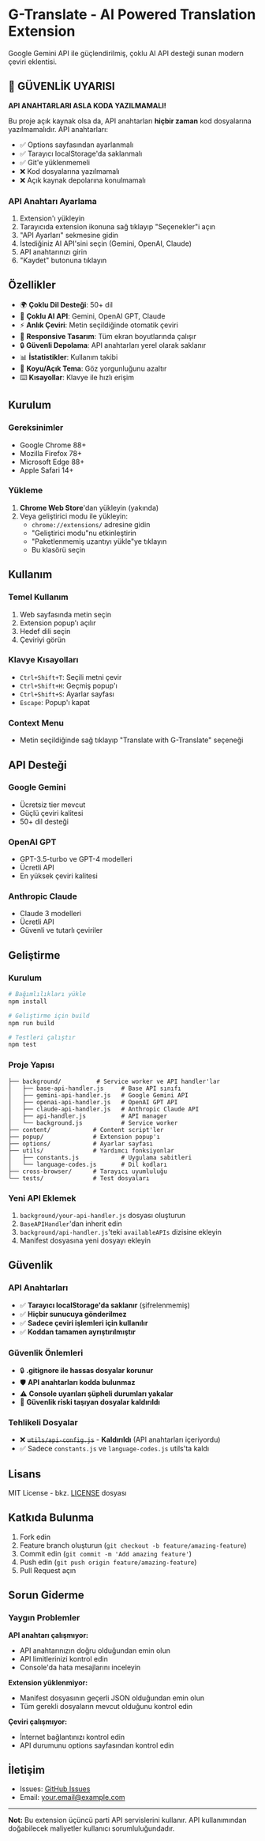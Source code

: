 # G-Translate - AI Powered Translation Extension

Google Gemini API ile güçlendirilmiş, çoklu AI API desteği sunan modern çeviri eklentisi.

## 🚨 GÜVENLİK UYARISI

**API ANAHTARLARI ASLA KODA YAZILMAMALI!**

Bu proje açık kaynak olsa da, API anahtarları **hiçbir zaman** kod dosyalarına yazılmamalıdır. API anahtarları:

- ✅ Options sayfasından ayarlanmalı
- ✅ Tarayıcı localStorage'da saklanmalı
- ✅ Git'e yüklenmemeli
- ❌ Kod dosyalarına yazılmamalı
- ❌ Açık kaynak depolarına konulmamalı

### API Anahtarı Ayarlama

1. Extension'ı yükleyin
2. Tarayıcıda extension ikonuna sağ tıklayıp "Seçenekler"i açın
3. "API Ayarları" sekmesine gidin
4. İstediğiniz AI API'sini seçin (Gemini, OpenAI, Claude)
5. API anahtarınızı girin
6. "Kaydet" butonuna tıklayın

## Özellikler

- 🌍 **Çoklu Dil Desteği**: 50+ dil
- 🤖 **Çoklu AI API**: Gemini, OpenAI GPT, Claude
- ⚡ **Anlık Çeviri**: Metin seçildiğinde otomatik çeviri
- 📱 **Responsive Tasarım**: Tüm ekran boyutlarında çalışır
- 🔒 **Güvenli Depolama**: API anahtarları yerel olarak saklanır
- 📊 **İstatistikler**: Kullanım takibi
- 🎨 **Koyu/Açık Tema**: Göz yorgunluğunu azaltır
- ⌨️ **Kısayollar**: Klavye ile hızlı erişim

## Kurulum

### Gereksinimler

- Google Chrome 88+
- Mozilla Firefox 78+
- Microsoft Edge 88+
- Apple Safari 14+

### Yükleme

1. **Chrome Web Store**'dan yükleyin (yakında)
2. Veya geliştirici modu ile yükleyin:
   - `chrome://extensions/` adresine gidin
   - "Geliştirici modu"nu etkinleştirin
   - "Paketlenmemiş uzantıyı yükle"ye tıklayın
   - Bu klasörü seçin

## Kullanım

### Temel Kullanım

1. Web sayfasında metin seçin
2. Extension popup'ı açılır
3. Hedef dili seçin
4. Çeviriyi görün

### Klavye Kısayolları

- `Ctrl+Shift+T`: Seçili metni çevir
- `Ctrl+Shift+H`: Geçmiş popup'ı
- `Ctrl+Shift+S`: Ayarlar sayfası
- `Escape`: Popup'ı kapat

### Context Menu

- Metin seçildiğinde sağ tıklayıp "Translate with G-Translate" seçeneği

## API Desteği

### Google Gemini

- Ücretsiz tier mevcut
- Güçlü çeviri kalitesi
- 50+ dil desteği

### OpenAI GPT

- GPT-3.5-turbo ve GPT-4 modelleri
- Ücretli API
- En yüksek çeviri kalitesi

### Anthropic Claude

- Claude 3 modelleri
- Ücretli API
- Güvenli ve tutarlı çeviriler

## Geliştirme

### Kurulum

```bash
# Bağımlılıkları yükle
npm install

# Geliştirme için build
npm run build

# Testleri çalıştır
npm test
```

### Proje Yapısı

```
├── background/          # Service worker ve API handler'lar
│   ├── base-api-handler.js     # Base API sınıfı
│   ├── gemini-api-handler.js   # Google Gemini API
│   ├── openai-api-handler.js   # OpenAI GPT API
│   ├── claude-api-handler.js   # Anthropic Claude API
│   ├── api-handler.js          # API manager
│   └── background.js           # Service worker
├── content/            # Content script'ler
├── popup/              # Extension popup'ı
├── options/            # Ayarlar sayfası
├── utils/              # Yardımcı fonksiyonlar
│   ├── constants.js            # Uygulama sabitleri
│   └── language-codes.js       # Dil kodları
├── cross-browser/      # Tarayıcı uyumluluğu
└── tests/              # Test dosyaları
```

### Yeni API Eklemek

1. `background/your-api-handler.js` dosyası oluşturun
2. `BaseAPIHandler`'dan inherit edin
3. `background/api-handler.js`'teki `availableAPIs` dizisine ekleyin
4. Manifest dosyasına yeni dosyayı ekleyin

## Güvenlik

### API Anahtarları

- ✅ **Tarayıcı localStorage'da saklanır** (şifrelenmemiş)
- ✅ **Hiçbir sunucuya gönderilmez**
- ✅ **Sadece çeviri işlemleri için kullanılır**
- ✅ **Koddan tamamen ayrıştırılmıştır**

### Güvenlik Önlemleri

- 🔒 **.gitignore ile hassas dosyalar korunur**
- 🛡️ **API anahtarları kodda bulunmaz**
- ⚠️ **Console uyarıları şüpheli durumları yakalar**
- 🚫 **Güvenlik riski taşıyan dosyalar kaldırıldı**

### Tehlikeli Dosyalar

- ❌ ~~`utils/api-config.js`~~ - **Kaldırıldı** (API anahtarları içeriyordu)
- ✅ Sadece `constants.js` ve `language-codes.js` utils'ta kaldı

## Lisans

MIT License - bkz. [LICENSE](LICENSE) dosyası

## Katkıda Bulunma

1. Fork edin
2. Feature branch oluşturun (`git checkout -b feature/amazing-feature`)
3. Commit edin (`git commit -m 'Add amazing feature'`)
4. Push edin (`git push origin feature/amazing-feature`)
5. Pull Request açın

## Sorun Giderme

### Yaygın Problemler

**API anahtarı çalışmıyor:**

- API anahtarınızın doğru olduğundan emin olun
- API limitlerinizi kontrol edin
- Console'da hata mesajlarını inceleyin

**Extension yüklenmiyor:**

- Manifest dosyasının geçerli JSON olduğundan emin olun
- Tüm gerekli dosyaların mevcut olduğunu kontrol edin

**Çeviri çalışmıyor:**

- İnternet bağlantınızı kontrol edin
- API durumunu options sayfasından kontrol edin

## İletişim

- Issues: [GitHub Issues](https://github.com/yourusername/g-translate/issues)
- Email: your.email@example.com

---

**Not:** Bu extension üçüncü parti API servislerini kullanır. API kullanımından doğabilecek maliyetler kullanıcı sorumluluğundadır.

